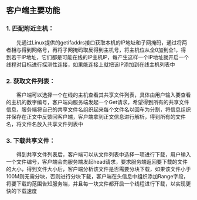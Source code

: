 ## 客户端主要功能

 

 ### 1. 匹配附近主机：
 
&emsp;&emsp;先通过Linux提供的getifaddrs接口获取本机的IP地址和子网掩码，通过将两者相与得到网络号，再将子网掩码取反得到主机号，将主机位从全0加到全1，得到若干IP地址，它们都是可能在线的IP主机IP，每产生这样一个IP地址就开启一个线程对目标进行探测性连接，如果能连接上就把该IP添加到在线主机列表中
 
 ### 2. 获取文件列表：
 
&emsp;&emsp;客户端可以选择一个在线的主机查看其共享文件列表，具体由用户输入要查看的主机的数字编号，客户端向服务端发起一个Get请求，希望得到所有的共享文件信息，服务端将自己的共享文件名组织起来每个文件名以回车为分割，将信息组织并保存在正文中反馈回客户端，客户端拿到正文信息进行解析，得到所有的文件名，将文件名放入共享文件列表中

### 3. 下载共享文件：

&emsp;&emsp;得到共享文件列表后，客户端可以从文件列表中选择一项进行下载，用户输入一个文件编号，客户端会向服务端发起head请求，要求服务端返回要下载的文件的大小，得到文件大小后，客户端分析该文件是否需要分块下载，如果该文件小于100M则无需分块，否则进行分块下载，客户端在头信息中组织添加Range字段，将要下载的范围告知服务端，并且每一块文件都开启一个线程进行下载，以实现更快的下载速度
